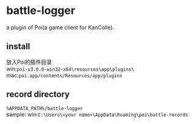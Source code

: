 # battle-logger  
a plugin of Poi(a game client for KanColle).  
## install ##  
放入Poi的插件目录  
win:`poi-v3.0.0-win32-x64\resources\app\plugins\`  
mac:`poi.app/contents/Resources/app/plugins`  
## record directory ##  
`%APPDATA_PATH%/battle-logger`  
sample: win:`C:\Users\<your name>\AppData\Roaming\poi\battle-records`
